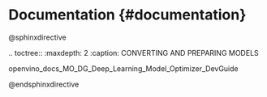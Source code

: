# Documentation {#documentation}

@sphinxdirective

.. toctree::
   :maxdepth: 2
   :caption: CONVERTING AND PREPARING MODELS

   openvino_docs_MO_DG_Deep_Learning_Model_Optimizer_DevGuide

@endsphinxdirective